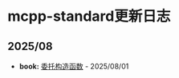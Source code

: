 # mcpp-standard更新日志

## 2025/08

- **book:** [委托构造函数](https://github.com/Sunrisepeak/mcpp-standard/blob/main/book/src/cpp11/10-delegating-constructors.md) - 2025/08/01